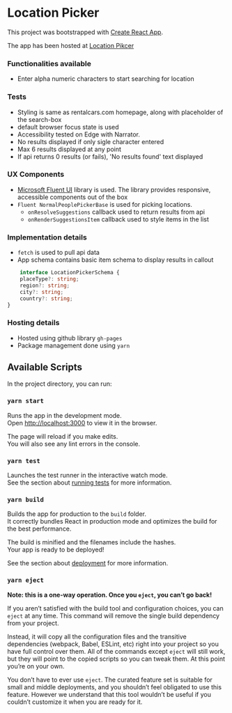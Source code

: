 # Location Picker

This project was bootstrapped with [Create React App](https://github.com/facebook/create-react-app).

The app has been hosted at [Location Pikcer](https://saumgarg0402.github.io/location-picker/)

### Functionalities available
- Enter alpha numeric characters to start searching for location

### Tests
- Styling is same as rentalcars.com homepage, along with placeholder of the search-box
- default browser focus state is used
- Accessibility tested on Edge with Narrator. 
- No results displayed if only sigle character entered
- Max 6 results displayed at any point
- If api returns 0 results (or fails), 'No results found' text displayed

### UX Components
- [Microsoft Fluent UI](https://developer.microsoft.com/en-us/fluentui#/get-started) library is used. The library provides responsive, accessible components out of the box
- `Fluent NormalPeoplePickerBase` is used for picking locations.
    - `onResolveSuggestions` callback used to return results from api
    - `onRenderSuggestionsItem` callback used to style items in the list

### Implementation details
- `fetch` is used to pull api data
- App schema contains basic item schema to display results in callout
```typescript
    interface LocationPickerSchema {
    placeType?: string;
    region?: string;
    city?: string;
    country?: string;
}
```

### Hosting details
- Hosted using github library `gh-pages`
- Package management done using `yarn`

## Available Scripts

In the project directory, you can run:

### `yarn start`

Runs the app in the development mode.\
Open [http://localhost:3000](http://localhost:3000) to view it in the browser.

The page will reload if you make edits.\
You will also see any lint errors in the console.

### `yarn test`

Launches the test runner in the interactive watch mode.\
See the section about [running tests](https://facebook.github.io/create-react-app/docs/running-tests) for more information.

### `yarn build`

Builds the app for production to the `build` folder.\
It correctly bundles React in production mode and optimizes the build for the best performance.

The build is minified and the filenames include the hashes.\
Your app is ready to be deployed!

See the section about [deployment](https://facebook.github.io/create-react-app/docs/deployment) for more information.

### `yarn eject`

**Note: this is a one-way operation. Once you `eject`, you can’t go back!**

If you aren’t satisfied with the build tool and configuration choices, you can `eject` at any time. This command will remove the single build dependency from your project.

Instead, it will copy all the configuration files and the transitive dependencies (webpack, Babel, ESLint, etc) right into your project so you have full control over them. All of the commands except `eject` will still work, but they will point to the copied scripts so you can tweak them. At this point you’re on your own.

You don’t have to ever use `eject`. The curated feature set is suitable for small and middle deployments, and you shouldn’t feel obligated to use this feature. However we understand that this tool wouldn’t be useful if you couldn’t customize it when you are ready for it.


